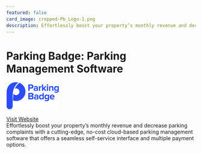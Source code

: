 ```yaml
---
featured: false
card_image: cropped-Pb_Logo-1.png
description: Effortlessly boost your property’s monthly revenue and decrease parking complaints with a cutting-edge, no-cost cloud-based parking management software that offers a seamless self-service interface and multiple payment options.
---
```


# Parking Badge: Parking Management Software
<img src="cropped-Pb_Logo-1.png" alt="Logo" style="max-width: 200px; height: auto;">

<a href="https://parkingbadge.com/">Visit Website</a>  
Effortlessly boost your property’s monthly revenue and decrease parking complaints with a cutting-edge, no-cost cloud-based parking management software that offers a seamless self-service interface and multiple payment options.
